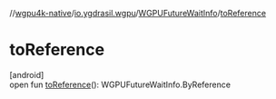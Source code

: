//[wgpu4k-native](../../../index.md)/[io.ygdrasil.wgpu](../index.md)/[WGPUFutureWaitInfo](index.md)/[toReference](to-reference.md)

# toReference

[android]\
open fun [toReference](to-reference.md)(): WGPUFutureWaitInfo.ByReference